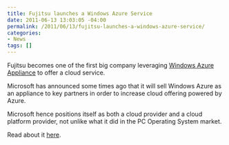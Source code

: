```yaml
---
title: Fujitsu launches a Windows Azure Service
date: 2011-06-13 13:03:05 -04:00
permalink: /2011/06/13/fujitsu-launches-a-windows-azure-service/
categories:
- News
tags: []
---
```

<p>Fujitsu becomes one of the first big company leveraging <a href="http://www.microsoft.com/windowsazure/appliance/">Windows Azure Appliance</a> to offer a cloud service.</p>  <p>Microsoft has announced some times ago that it will sell Windows Azure as an appliance to key partners in order to increase cloud offering powered by Azure.</p>  <p>Microsoft hence positions itself as both a cloud provider and a cloud platform provider, not unlike what it did in the PC Operating System market.</p>  <p>Read about it <a href="http://blogs.msdn.com/b/windowsazure/archive/2011/06/07/just-announced-fujitsu-launches-global-cloud-platform-service-powered-by-windows-azure.aspx">here</a>.</p>